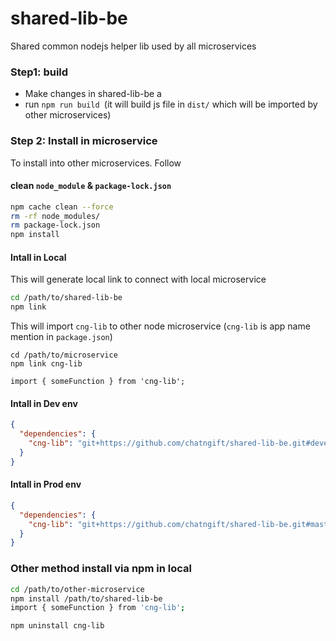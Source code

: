 # shared-lib-be

Shared common nodejs helper lib used by all microservices

### Step1: build

- Make changes in shared-lib-be a
- run `npm run build `(it will build js file in `dist/` which will be imported by other microservices)

### Step 2: Install in microservice

To install into other microservices. Follow

#### clean `node_module` & `package-lock.json`

```sh
npm cache clean --force
rm -rf node_modules/
rm package-lock.json
npm install
```

#### Intall in Local

This will generate local link to connect with local microservice

```sh
cd /path/to/shared-lib-be
npm link
```

This will import `cng-lib` to other node microservice (`cng-lib` is app name mention in `package.json`)

```
cd /path/to/microservice
npm link cng-lib

import { someFunction } from 'cng-lib';
```

#### Intall in Dev env

```json
{
  "dependencies": {
    "cng-lib": "git+https://github.com/chatngift/shared-lib-be.git#development"
  }
}
```

#### Intall in Prod env

```json
{
  "dependencies": {
    "cng-lib": "git+https://github.com/chatngift/shared-lib-be.git#master"
  }
}
```

### Other method install via npm in local

```sh
cd /path/to/other-microservice
npm install /path/to/shared-lib-be
import { someFunction } from 'cng-lib';

npm uninstall cng-lib
```
